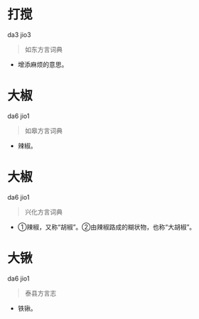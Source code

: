 # 打搅
da3 jio3
> 如东方言词典
- 增添麻烦的意思。

# 大椒
da6 jio1
> 如皋方言词典
- 辣椒。

# 大椒
da6 jio1
> 兴化方言词典
- ①辣椒，又称“胡椒”。②由辣椒路成的糊状物，也称“大胡椒”。

# 大锹
da6 jio1
> 泰县方言志
- 铁锹。
